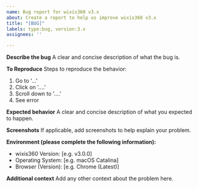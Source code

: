 ```yaml
---
name: Bug report for wixis360 v3.x
about: Create a report to help us improve wixis360 v3.x
title: "[BUG]"
labels: type:bug, version:3.x
assignees: ''

---
```


**Describe the bug**
A clear and concise description of what the bug is.

**To Reproduce**
Steps to reproduce the behavior:
1. Go to '...'
2. Click on '....'
3. Scroll down to '....'
4. See error

**Expected behavior**
A clear and concise description of what you expected to happen.

**Screenshots**
If applicable, add screenshots to help explain your problem.

**Environment (please complete the following information):**
 - wixis360 Version: [e.g. v3.0.0]
 - Operating System:  [e.g. macOS Catalina]
 - Browser (Version): [e.g. Chrome (Latest)]

**Additional context**
Add any other context about the problem here.
